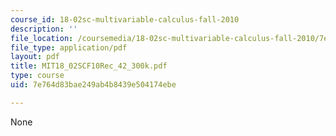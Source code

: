 ```yaml
---
course_id: 18-02sc-multivariable-calculus-fall-2010
description: ''
file_location: /coursemedia/18-02sc-multivariable-calculus-fall-2010/7e764d83bae249ab4b8439e504174ebe_MIT18_02SCF10Rec_42_300k.pdf
file_type: application/pdf
layout: pdf
title: MIT18_02SCF10Rec_42_300k.pdf
type: course
uid: 7e764d83bae249ab4b8439e504174ebe

---
```

None